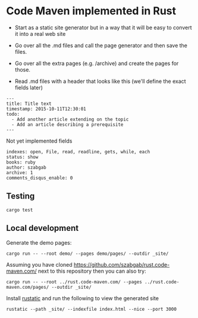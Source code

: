 # Code Maven implemented in Rust

* Start as a static site generator but in a way that it will be easy to convert it into a real web site

* Go over all the .md files and call the page generator and then save the files.
* Go over all the extra pages (e.g. /archive) and create the pages for those.


* Read .md files with a header that looks like this (we'll define the exact fields later)

```
---
title: Title text
timestamp: 2015-10-11T12:30:01
todo:
  - Add another article extending on the topic
  - Add an article describing a prerequisite
---
```

Not yet implemented fields

```
indexes: open, File, read, readline, gets, while, each
status: show
books: ruby
author: szabgab
archive: 1
comments_disqus_enable: 0
```


## Testing

```
cargo test
```

## Local development

Generate the demo pages:

```
cargo run -- --root demo/ --pages demo/pages/ --outdir _site/
```

Assuming you have cloned https://github.com/szabgab/rust.code-maven.com/ next to this repository then you can also try:

```
cargo run -- --root ../rust.code-maven.com/ --pages ../rust.code-maven.com/pages/ --outdir _site/
```



Install [rustatic](https://rustatic.code-maven.com/) and run the following to view the generated site

```
rustatic --path _site/ --indexfile index.html --nice --port 3000
```
